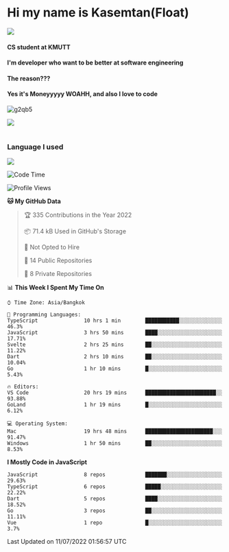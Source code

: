 # Hi my name is Kasemtan(Float)
![](https://64.media.tumblr.com/9c2a8f831efe8da556ffbf89cebb52c9/b86c1ab833a37e32-93/s1280x1920/d000dc22f75df64be2bc150f5fa69c4f6df6bb07.gifv)
#### CS student at KMUTT
#### I'm developer who want to be better at software engineering
#### The reason???
#### Yes it's Moneyyyyy WOAHH, and also I love to code
![g2qb5](https://user-images.githubusercontent.com/69688279/175812510-9235eaf7-72f7-40d3-b163-56efa9aa5c6b.gif)


[![](https://github-readme-stats.vercel.app/api?username=FloatKasemtan&show_icons=true&theme=nightowl)]()
#
### Language I used
[![](https://github-readme-stats.vercel.app/api/top-langs/?username=FloatKasemtan&layout=compact&theme=nightowl)]()
<!--START_SECTION:waka-->
![Code Time](http://img.shields.io/badge/Code%20Time-572%20hrs%2040%20mins-blue)

![Profile Views](http://img.shields.io/badge/Profile%20Views-28-blue)

**🐱 My GitHub Data** 

> 🏆 335 Contributions in the Year 2022
 > 
> 📦 71.4 kB Used in GitHub's Storage 
 > 
> 🚫 Not Opted to Hire
 > 
> 📜 14 Public Repositories 
 > 
> 🔑 8 Private Repositories  
 > 
📊 **This Week I Spent My Time On** 

```text
⌚︎ Time Zone: Asia/Bangkok

💬 Programming Languages: 
TypeScript               10 hrs 1 min        ███████████░░░░░░░░░░░░░░   46.3% 
JavaScript               3 hrs 50 mins       ████░░░░░░░░░░░░░░░░░░░░░   17.71% 
Svelte                   2 hrs 25 mins       ██░░░░░░░░░░░░░░░░░░░░░░░   11.22% 
Dart                     2 hrs 10 mins       ██░░░░░░░░░░░░░░░░░░░░░░░   10.04% 
Go                       1 hr 10 mins        █░░░░░░░░░░░░░░░░░░░░░░░░   5.43%

🔥 Editors: 
VS Code                  20 hrs 19 mins      ███████████████████████░░   93.88% 
GoLand                   1 hr 19 mins        █░░░░░░░░░░░░░░░░░░░░░░░░   6.12%

💻 Operating System: 
Mac                      19 hrs 48 mins      ██████████████████████░░░   91.47% 
Windows                  1 hr 50 mins        ██░░░░░░░░░░░░░░░░░░░░░░░   8.53%

```

**I Mostly Code in JavaScript** 

```text
JavaScript               8 repos             ███████░░░░░░░░░░░░░░░░░░   29.63% 
TypeScript               6 repos             █████░░░░░░░░░░░░░░░░░░░░   22.22% 
Dart                     5 repos             ████░░░░░░░░░░░░░░░░░░░░░   18.52% 
Go                       3 repos             ██░░░░░░░░░░░░░░░░░░░░░░░   11.11% 
Vue                      1 repo              █░░░░░░░░░░░░░░░░░░░░░░░░   3.7%

```



 Last Updated on 11/07/2022 01:56:57 UTC
<!--END_SECTION:waka-->
<!--
**FloatKasemtan/FloatKasemtan** is a ✨ _special_ ✨ repository because its `README.md` (this file) appears on your GitHub profile.

Here are some ideas to get you started:

- 🔭 I’m currently working on ...
- 🌱 I’m currently learning ...
- 👯 I’m looking to collaborate on ...
- 🤔 I’m looking for help with ...
- 💬 Ask me about ...
- 📫 How to reach me: ...
- 😄 Pronouns: ...
- ⚡ Fun fact: ...
-->
